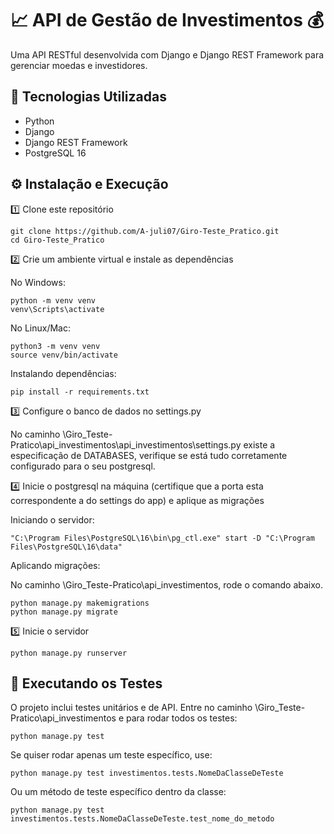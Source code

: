 # 📈 API de Gestão de Investimentos 💰
Uma API RESTful desenvolvida com Django e Django REST Framework para gerenciar moedas e investidores.

## 🚀 Tecnologias Utilizadas

- Python
- Django
- Django REST Framework
- PostgreSQL 16

## ⚙ Instalação e Execução

1️⃣ Clone este repositório

```
git clone https://github.com/A-juli07/Giro-Teste_Pratico.git
cd Giro-Teste_Pratico
```

2️⃣ Crie um ambiente virtual e instale as dependências

No Windows:
```
python -m venv venv
venv\Scripts\activate
```

No Linux/Mac:
```
python3 -m venv venv
source venv/bin/activate
```

Instalando dependências:
```
pip install -r requirements.txt
```
3️⃣ Configure o banco de dados no settings.py

No caminho \Giro_Teste-Pratico\api_investimentos\api_investimentos\settings.py existe a especificação de DATABASES, verifique se está tudo corretamente configurado para o seu postgresql.


4️⃣ Inicie o postgresql na máquina (certifique que a porta esta correspondente a do settings do app) e aplique as migrações

Iniciando o servidor:
```
"C:\Program Files\PostgreSQL\16\bin\pg_ctl.exe" start -D "C:\Program Files\PostgreSQL\16\data"
```

Aplicando migrações:

No caminho \Giro_Teste-Pratico\api_investimentos, rode o comando abaixo.

```
python manage.py makemigrations
python manage.py migrate
```

5️⃣ Inicie o servidor

```
python manage.py runserver
```

## 🧪 Executando os Testes

O projeto inclui testes unitários e de API. Entre no caminho \Giro_Teste-Pratico\api_investimentos e para rodar todos os testes:

```
python manage.py test
```
Se quiser rodar apenas um teste específico, use:

```
python manage.py test investimentos.tests.NomeDaClasseDeTeste
```

Ou um método de teste específico dentro da classe:

```
python manage.py test investimentos.tests.NomeDaClasseDeTeste.test_nome_do_metodo
```
